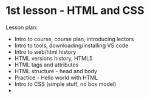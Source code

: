 # 1st lesson - HTML and CSS

Lesson plan:
- Intro to course, course plan, introducing lectors
- Intro to tools, downloading/installing VS code
- Intro to web/html history
- HTML versions history, HTML5
- HTML tags and attributes
- HTML structure - head and body
- Practice - Hello world with HTML
- Intro to CSS (simple stuff, no box model)
- <style> tag
- Selectors
- Simple examples (changing colors, font, etc.)
- Practice with CSS
- Few words about static and non-static pages, maybe small example to show the difference - cliffhanger before the next lesson and intro JavaScript
